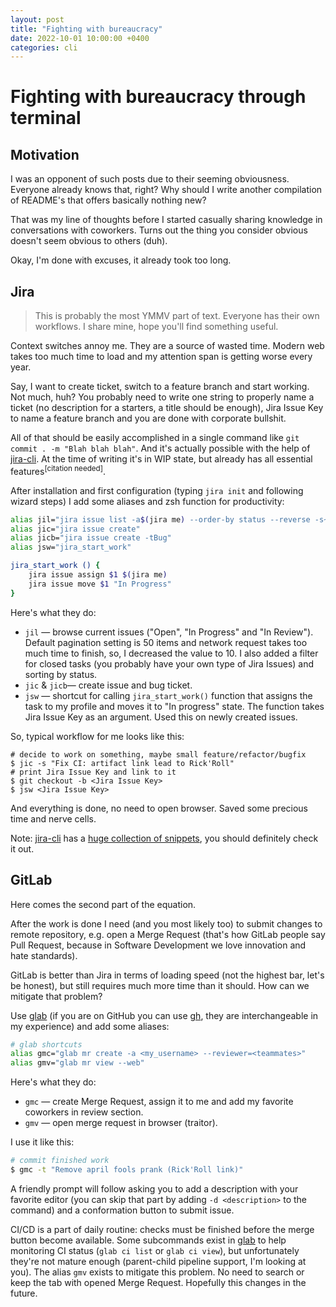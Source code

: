 ```yaml
---
layout: post
title: "Fighting with bureaucracy"
date: 2022-10-01 10:00:00 +0400
categories: cli
---
```


# Fighting with bureaucracy through terminal

## Motivation

I was an opponent of such posts due to their seeming obviousness. Everyone already knows that, right? Why should I write another compilation of README's that offers basically nothing new? 

That was my line of thoughts before I started casually sharing knowledge in conversations with coworkers. Turns out the thing you consider obvious doesn't seem obvious to others (duh).

Okay, I'm done with excuses, it already took too long.  

## Jira

> This is probably the most YMMV part of text. Everyone has their own workflows. I share mine, hope you'll find something useful.

Context switches annoy me. They are a source of wasted time. Modern web takes too much time to load and my attention span is getting worse every year. 

Say, I want to create ticket, switch to a feature branch and start working. Not much, huh? You probably need to write one string to properly name a ticket (no description for a starters, a title should be enough), Jira Issue Key to name a feature branch and you are done with corporate bullshit.

All of that should be easily accomplished in a single command like `git commit . -m "Blah blah blah"`. And it's actually possible with the help of [jira-cli](https://github.com/ankitpokhrel/jira-cli). At the time of writing it's in WIP state, but already has all essential features<sup>[citation needed]</sup>. 

After installation and first configuration (typing `jira init` and following wizard steps) I add some aliases and zsh function for productivity: 

```zsh
alias jil="jira issue list -a$(jira me) --order-by status --reverse -s~Closed --paginate 10"
alias jic="jira issue create"
alias jicb="jira issue create -tBug"
alias jsw="jira_start_work"

jira_start_work () {
	jira issue assign $1 $(jira me)
	jira issue move $1 "In Progress"
}
```

Here's what they do: 
- `jil` — browse current issues ("Open", "In Progress" and "In Review"). Default pagination setting is 50 items and network request takes too much time to finish, so, I decreased the value to 10. I also added a filter for closed tasks (you probably have your own type of Jira Issues) and sorting by status.
- `jic` & `jicb`— create issue and bug ticket.   
- `jsw` — shortcut for calling `jira_start_work()` function that assigns the task to my profile and moves it to "In progress" state. The function takes Jira Issue Key as an argument. Used this on newly created issues.  

So, typical workflow for me looks like this: 

```shell 
# decide to work on something, maybe small feature/refactor/bugfix 
$ jic -s "Fix CI: artifact link lead to Rick'Roll"
# print Jira Issue Key and link to it 
$ git checkout -b <Jira Issue Key>
$ jsw <Jira Issue Key>
```

And everything is done, no need to open browser. Saved some precious time and nerve cells.

Note: [jira-cli](https://github.com/ankitpokhrel/jira-cli) has a [huge collection of snippets](https://github.com/ankitpokhrel/jira-cli#commands), you should definitely check it out.  

## GitLab 

Here comes the second part of the equation. 

After the work is done I need (and you most likely too) to submit changes to remote repository, e.g. open a Merge Request (that's how GitLab people say Pull Request, because in Software Development we love innovation and hate standards).

GitLab is better than Jira in terms of loading speed (not the highest bar, let's be honest), but still requires much more time than it should. How can we mitigate that problem?

Use [glab](https://gitlab.com/gitlab-org/cli) (if you are on GitHub you can use [gh](https://github.com/cli/cli/), they are interchangeable in my experience) and add some aliases: 

```zsh
# glab shortcuts
alias gmc="glab mr create -a <my_username> --reviewer=<teammates>" 
alias gmv="glab mr view --web"
```

Here's what they do: 
- `gmc` — create Merge Request, assign it to me and add my favorite coworkers in review section.
- `gmv` — open merge request in browser (traitor).

I use it like this:

```zsh 
# commit finished work  
$ gmc -t "Remove april fools prank (Rick'Roll link)" 
```

A friendly prompt will follow asking you to add a description with your favorite editor (you can skip that part by adding `-d <description>` to the command) and a conformation button to submit issue.

CI/CD is a part of daily routine: checks must be finished before the merge button become available. Some subcommands exist in [glab](https://gitlab.com/gitlab-org/cli/) to help monitoring CI status (`glab ci list` or `glab ci view`), but unfortunately they're not mature enough (parent-child pipeline support, I'm looking at you). The alias `gmv` exists to mitigate this problem. No need to search or keep the tab with opened Merge Request. Hopefully this changes in the future.